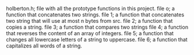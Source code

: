 holberton.h; file with all the prototype functions in this project.
file o; a function that concatenates two strings.
file 1;  a function that concatenates two string that will use at most n bytes from src.
file 2;  a function that copies a string.
file 3; a function that compares two strings
file 4; a function that reverses the content of an array of integers.
file 5; a function that changes all lowercase letters of a string to uppercase.
file 6; a function that capitalizes all words of a string.